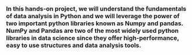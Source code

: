 ### In this hands-on project, we will understand the fundamentals of data analysis in Python and we will leverage the power of two important python libraries known as Numpy and pandas. NumPy and Pandas are two of the most widely used python libraries in data science since they offer high-performance, easy to use structures and data analysis tools.
